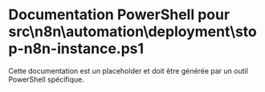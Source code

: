 # Documentation PowerShell pour src\n8n\automation\deployment\stop-n8n-instance.ps1

Cette documentation est un placeholder et doit être générée par un outil PowerShell spécifique.
